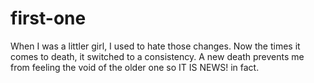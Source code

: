 # first-one
When I was a littler girl, I used to hate those changes. Now the times it comes to death, it switched to a consistency. 
A new death prevents me from feeling the void of the older one so IT IS NEWS! in fact. 
